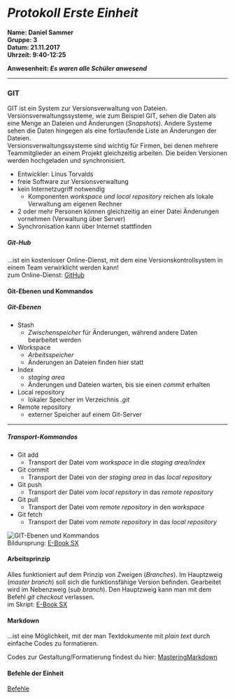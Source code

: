 # _Protokoll Erste Einheit_  

**Name: Daniel Sammer**  
**Gruppe: 3**  
**Datum: 21.11.2017**  
**Uhrzeit: 9:40-12:25**  
  
**Anwesenheit: _Es waren alle Schüler anwesend_**  
  
-----------------------------------------------------------
  
### GIT  
GIT ist ein System zur Versionsverwaltung von Dateien. Versionsverwaltungssysteme, wie zum Beispiel GIT, sehen die Daten als eine Menge an Dateien und Änderungen (_Snapshots_). Andere Systeme sehen die Daten hingegen als eine fortlaufende Liste an Änderungen der Dateien.  
Versionsverwaltungssysteme sind wichtig für Firmen, bei denen mehrere Teammitglieder an einem Projekt gleichzeitig arbeiten. Die beiden Versionen werden hochgeladen und synchronisiert.  
  
* Entwickler: Linus Torvalds  
* freie Software zur Versionsverwaltung  
* kein Internetzugriff notwendig  
  * Komponenten _workspace und local repository_ reichen als lokale Verwaltung am eigenen Rechner  
* 2 oder mehr Personen können gleichzeitig an einer Datei Änderungen vornehmen (Verwaltung über Server)  
* Synchronisation kann über Internet stattfinden  
  
##### Git-Hub  
...ist ein kostenloser Online-Dienst, mit dem eine Versionskontrollsystem in einem Team verwirklicht werden kann!  
zum Online-Dienst: [GitHub](https://github.com/)  
  
#### Git-Ebenen und Kommandos  
##### Git-Ebenen  
* Stash  
  * _Zwischenspeicher_ für Änderungen, während andere Daten bearbeitet werden  
* Workspace  
  * _Arbeitsspeicher_  
  * Änderungen an Dateien finden hier statt  
* Index  
  * _staging area_  
  * Änderungen und Dateien warten, bis sie einen _commit_ erhalten  
* Local repository  
  * lokaler Speicher im Verzeichnis _.git_  
* Remote repository  
  * externer Speicher auf einem Git-Server  
  
---------------------------------------------------  
##### Transport-Kommandos  
* Git add  
  * Transport der Datei vom _workspace_ in die _staging area/index_  
* Git commit  
  * Transport der Datei von der _staging area_ in das _local repository_  
* Git push  
  * Transport der Datei vom _local repsitory_ in das _remote repository_  
* Git pull  
  * Transport der Datei vom _remote repository_ in den _workspace_  
* Git fetch  
  * Transport der Datei vom _remote repository_ in das _local repository_  
 
![GIT-Ebenen und Kommandos](https://github.com/HTLMechatronics/m14-la1-sx/blob/samdam14/samdam14/System.PNG)  
Bildursprung: [E-Book SX](https://www.htl-mechatronik.at/e-books/sx/html/git/git.html#(4))    
  
#### Arbeitsprinzip  
Alles funktioniert auf dem Prinzip von Zweigen (_Branches_). Im Hauptzweig (_master branch_) soll sich die funktionsfähige Version befinden. Gearbeitet wird im Nebenzweig (_sub branch_). Den Hauptzweig kann man mit dem Befehl _git checkout_ verlassen.  
im Skript: [E-Book SX](https://www.htl-mechatronik.at/e-books/sx/html/git/git.html#(6))  
  
#### Markdown  
...ist eine Möglichkeit, mit der man Textdokumente mit _plain text_ durch einfache Codes zu formatieren.  
  
Codes zur Gestaltung/Formatierung findest du hier: [MasteringMarkdown](https://guides.github.com/features/mastering-markdown/)  
  
  
#### Befehle der Einheit    
[Befehle](https://github.com/HTLMechatronics/m14-la1-sx/blob/samdam14/samdam14/Befehle.md)  
